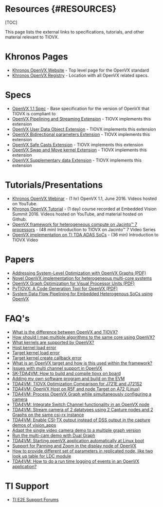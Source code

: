 # Resources {#RESOURCES}

[TOC]

This page lists the external links to specifications, tutorials,
and other material relevant to TIOVX.

# Khronos Pages
- <a href="https://www.khronos.org/openvx/" target="_blank">Khronos OpenVX Website</a> - Top level page for the OpenVX standard
- <a href="https://www.khronos.org/registry/OpenVX/" target="_blank">Khronos OpenVX Registry</a> - Location with all OpenVX related specs.

# Specs
- <a href="https://registry.khronos.org/OpenVX/specs/1.1/html/index.html" target="_blank">OpenVX 1.1 Spec</a> - Base specification for the version of OpenVX that TIOVX is compliant to
- <a href="https://registry.khronos.org/OpenVX/extensions/vx_khr_pipelining/1.1/html/vx_khr_pipelining_1_1_0.html" target="_blank">OpenVX Pipelining and Streaming Extension</a> - TIOVX implements this extension
- <a href="https://registry.khronos.org/OpenVX/extensions/vx_khr_user_data_object/1.1/vx_khr_user_data_object_1_1.html" target="_blank">OpenVX User Data Object Extension</a> - TIOVX implements this extension
- <a href="https://registry.khronos.org/OpenVX/extensions/vx_khr_bidirectional_parameters/vx_khr_bidirectional_parameters_1_3_1.html" target="_blank">OpenVX Bidirectional parameters Extension</a> - TIOVX implements this extension
- <a href="https://registry.khronos.org/OpenVX/extensions/vx_khr_safe_casts/vx_khr_safe_casts_1_3_1/vx_khr_safe_casts_1_3_1.html" target="_blank">OpenVX Safe Casts Extension</a> - TIOVX implements this extension
- <a href="https://registry.khronos.org/OpenVX/extensions/vx_khr_swap_move/vx_khr_swap_move_1_3_1.html" target="_blank">OpenVX Swap and Move kernel Extension</a> - TIOVX implements this extension
- <a href="https://registry.khronos.org/OpenVX/extensions/vx_khr_supplementary_data/vx_khr_supplementary_data_1_3_1/vx_khr_supplementary_data_1_3_1.html" target="_blank">OpenVX Supplementary data Extension</a> - TIOVX implements this extension

# Tutorials/Presentations
- <a href="https://www.youtube.com/watch?v=zIxEod3hUno" target="_blank">Khronos OpenVX Webinar</a> - (1 hr) OpenVX 1.1, June 2016. Videos hosted on YouTube.
- <a href="https://www.khronos.org/events/2016-embedded-vision-summit" target="_blank">Khronos OpenVX Tutorial</a> - (1 day) course recorded at Embedded Vision Summit 2016. Videos hosted on YouTube, and material hosted on Github.
- <a href="https://www.ti.com/video/series/openvx-framework-for-heterogeneous-compute-on-jacinto-processor.html" target="_blank">OpenVX framework for heterogeneous compute on Jacinto™ 7 processors</a> - (48 min) Introduction to TIOVX on Jacinto™ 7 Video Series
- <a href="https://training.ti.com/openvx-implementation-ti-tda-adas-socs?cu=1137175" target="_blank">OpenVX implementation on TI TDA ADAS SoCs</a> - (36 min) Introduction to TIOVX Video

# Papers

- <a href="http://people.csail.mit.edu/kapu/papers/openvx_optimization_2014.pdf" target="_blank">Addressing System-Level Optimization with OpenVX Graphs (PDF)</a>
- <a href="https://ieeexplore.ieee.org/document/8309323" target="_blank">Novel OpenVX implementation for heterogeneous multi-core systems</a>
- <a href="https://cse.sc.edu/~jbakos/assets/papers/asap19_paper1.pdf" target="_blank">OpenVX Graph Optimization for Visual Processor Units (PDF)</a>
- <a href="PyTIOVX_Presentation.pdf" target="_blank">PyTIOVX: A Code Generation Tool for OpenVX (PDF)</a>
- <a href="https://ieeexplore.ieee.org/document/9277158" target="_blank">System Data Flow Pipelining for Embedded Heterogenous SoCs using OpenVX</a>

# FAQ's

- <a href="https://e2e.ti.com/support/processors/f/791/t/871791" target="_blank">What is the difference between OpenVX and TIOVX?</a>
- <a href="https://e2e.ti.com/support/processors/f/791/t/899650" target="_blank">How should I map multiple algorithms to the same core using OpenVX?</a>
- <a href="https://e2e.ti.com/support/processors/f/791/t/871778" target="_blank">What kernels are supported by OpenVX?</a>
- <a href="https://e2e.ti.com/support/processors/f/791/p/882586/3264281#3264281" target="_blank">Host kernel load error</a>
- <a href="https://e2e.ti.com/support/processors/f/791/p/882591/3264301#3264301" target="_blank">Target kernel load error</a>
- <a href="https://e2e.ti.com/support/processors/f/791/t/882592" target="_blank">Target kernel create callback error</a>
- <a href="https://e2e.ti.com/support/processors/f/791/p/899651/3325723#3325723" target="_blank">What is an OpenVX target and how is this used within the framework?</a>
- <a href="https://e2e.ti.com/support/processors/f/791/t/920477" target="_blank">Issues with multi channel support in OpenVX</a>
- <a href="https://e2e.ti.com/f/791/t/1312348" target="_blank">SK-TDA4VM: How to build and compile tiovx on board</a>
- <a href="https://e2e.ti.com/f/791/t/1325797" target="_blank">Adding my own software program and build on the EVM</a>
- <a href="https://e2e.ti.com/f/791/t/1106172" target="_blank">TDA4VM: TIOVX Optimization Comparison for J721E and J721S2</a>
- <a href="https://e2e.ti.com/f/791/t/1256312" target="_blank">TDA4VM: OpenVX Host on R5F and node Target on A72 (Linux)</a>
- <a href="https://e2e.ti.com/f/791/t/1250032" target="_blank">TDA4VM: Process OpenVX Graph while simultaneously configuring a camera</a>
- <a href="https://e2e.ti.com/f/791/t/1297110" target="_blank">TDA4VM: Integrate Switch Channel functionality in an OpenVX node</a>
- <a href="https://e2e.ti.com/f/791/t/1302098" target="_blank">TDA4VM: Stream camera of 2 datatypes using 2 Capture nodes and 2 Graphs on the same csi-rx instance</a>
- <a href="https://e2e.ti.com/f/791/t/1306674" target="_blank">TDA4VM: Enable CSI-TX output instead of DSS output in the capture demos of vision_apps</a>
- <a href="https://e2e.ti.com/f/791/t/1078116 " target="_blank">Adapt the single video camera demo to a multiple graph version</a>
- <a href="https://e2e.ti.com/f/791/t/1084620" target="_blank">Run the multi-cam demo with Dual Graph</a>
- <a href="https://e2e.ti.com/f/791/t/1165996" target="_blank">TDA4VM: Starting openVX application automatically at Linux boot</a>
- <a href="https://e2e.ti.com/f/791/t/1009550" target="_blank">Support for Panning and Zoom in the display node of OpenVX</a>
- <a href="https://e2e.ti.com/f/791/t/1032039" target="_blank">How to provide different set of parameters in replicated node, like two look up table for LDC module</a>
- <a href="https://e2e.ti.com/f/791/t/930770" target="_blank">TDA4VM: How to do a run time logging of events in an OpenVX application?</a>

# TI Support

- <a href="https://e2e.ti.com" target="_blank">TI E2E Support Forums</a>
